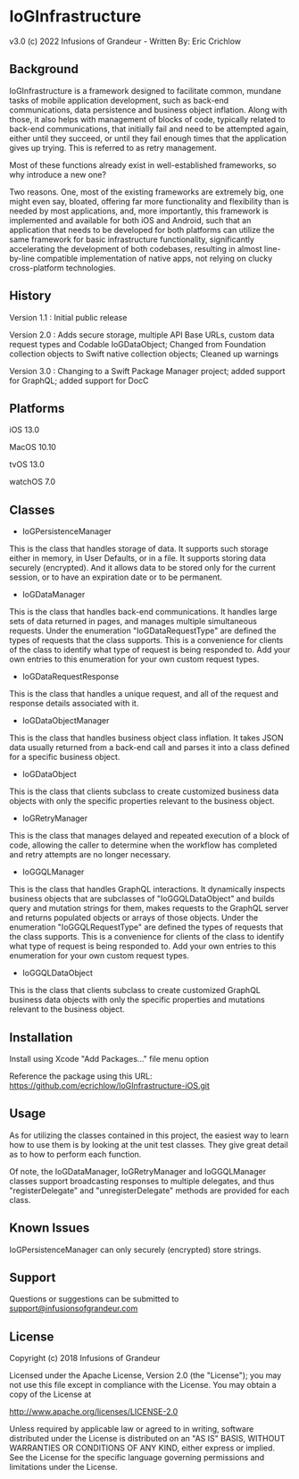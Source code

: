 # IoGInfrastructure

v3.0 (c) 2022 Infusions of Grandeur - Written By: Eric Crichlow

## Background

IoGInfrastructure is a framework designed to facilitate common, mundane tasks of mobile application development, such as back-end communications, data persistence and business object inflation. Along with those, it also helps with management of blocks of code, typically related to back-end communications, that initially fail and need to be attempted again, either until they succeed, or until they fail enough times that the application gives up trying. This is referred to as retry management.

Most of these functions already exist in well-established frameworks, so why introduce a new one?

Two reasons. One, most of the existing frameworks are extremely big, one might even say, bloated, offering far more functionality and flexibility than is needed by most applications, and, more importantly, this framework is implemented and available for both iOS and Android, such that an application that needs to be developed for both platforms can utilize the same framework for basic infrastructure functionality, significantly accelerating the development of both codebases, resulting in almost line-by-line compatible implementation of native apps, not relying on clucky cross-platform technologies.

## History

Version 1.1 :	Initial public release

Version 2.0 :	Adds secure storage, multiple API Base URLs, custom data request types and Codable IoGDataObject; Changed from Foundation collection objects to Swift native collection objects; Cleaned up warnings

Version 3.0 :	Changing to a Swift Package Manager project; added support for GraphQL; added support for DocC

## Platforms

iOS 13.0

MacOS 10.10

tvOS 13.0

watchOS 7.0

## Classes

* IoGPersistenceManager

This is the class that handles storage of data. It supports such storage either in memory, in User Defaults, or in a file. It supports storing data securely (encrypted). And it allows data to be stored only for the current session, or to have an expiration date or to be permanent.

* IoGDataManager

This is the class that handles back-end communications. It handles large sets of data returned in pages, and manages multiple simultaneous requests. Under the enumeration "IoGDataRequestType" are defined the types of requests that the class supports. This is a convenience for clients of the class to identify what type of request is being responded to. Add your own entries to this enumeration for your own custom request types.

* IoGDataRequestResponse

This is the class that handles a unique request, and all of the request and response details associated with it.

* IoGDataObjectManager

This is the class that handles business object class inflation. It takes JSON data usually returned from a back-end call and parses it into a class defined for a specific business object.

* IoGDataObject

This is the class that clients subclass to create customized business data objects with only the specific properties relevant to the business object.

* IoGRetryManager

This is the class that manages delayed and repeated execution of a block of code, allowing the caller to determine when the workflow has completed and retry attempts are no longer necessary.

* IoGGQLManager

This is the class that handles GraphQL interactions. It dynamically inspects business objects that are subclasses of "IoGGQLDataObject" and builds query and mutation strings for them, makes requests to the GraphQL server and returns populated objects or arrays of those objects. Under the enumeration "IoGGQLRequestType" are defined the types of requests that the class supports. This is a convenience for clients of the class to identify what type of request is being responded to. Add your own entries to this enumeration for your own custom request types.

* IoGGQLDataObject

This is the class that clients subclass to create customized GraphQL business data objects with only the specific properties and mutations relevant to the business object.

## Installation

Install using Xcode "Add Packages..." file menu option

Reference the package using this URL: https://github.com/ecrichlow/IoGInfrastructure-iOS.git

## Usage

As for utilizing the classes contained in this project, the easiest way to learn how to use them is by looking at the unit test classes. They give great detail as to how to perform each function.

Of note, the IoGDataManager, IoGRetryManager and IoGGQLManager classes support broadcasting responses to multiple delegates, and thus "registerDelegate" and "unregisterDelegate" methods are provided for each class.

## Known Issues

IoGPersistenceManager can only securely (encrypted) store strings.

## Support

Questions or suggestions can be submitted to support@infusionsofgrandeur.com

## License

Copyright (c) 2018 Infusions of Grandeur

Licensed under the Apache License, Version 2.0 (the "License");
you may not use this file except in compliance with the License.
You may obtain a copy of the License at

http://www.apache.org/licenses/LICENSE-2.0

Unless required by applicable law or agreed to in writing, software
distributed under the License is distributed on an "AS IS" BASIS,
WITHOUT WARRANTIES OR CONDITIONS OF ANY KIND, either express or implied.
See the License for the specific language governing permissions and
limitations under the License.
